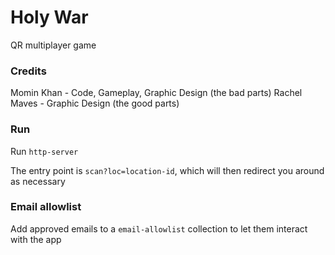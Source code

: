 # Holy War
QR multiplayer game

### Credits
Momin Khan - Code, Gameplay, Graphic Design (the bad parts)
Rachel Maves - Graphic Design (the good parts)

### Run
Run `http-server`

The entry point is `scan?loc=location-id`, which will then redirect you around as necessary

### Email allowlist
Add approved emails to a `email-allowlist` collection to let them interact with the app
